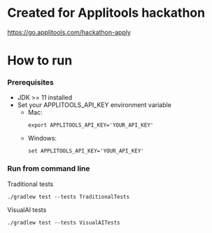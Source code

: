 # Created for Applitools hackathon
https://go.applitools.com/hackathon-apply

# How to run
### Prerequisites
* JDK >= 11 installed
* Set your APPLITOOLS_API_KEY environment variable
    * Mac:
        ```
        export APPLITOOLS_API_KEY='YOUR_API_KEY'
        ```
    * Windows:
        ```
        set APPLITOOLS_API_KEY='YOUR_API_KEY'
        ```
  
### Run from command line
Traditional tests
```shell script
./gradlew test --tests TraditionalTests
```
VisualAI tests
```shell script
./gradlew test --tests VisualAITests
```
